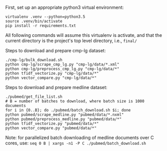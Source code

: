 
First, set up an appropriate python3 virtual environment:
```
virtualenv .venv --python=python3.5
source .venv/bin/activate
pip install -r requirements.txt
```

All following commands will assume this virtualenv is activate, and that the current directory is the project's top level directory, i.e., `final/`

Steps to download and prepare cmp-lg dataset:
```
./cmp-lg/bulk_download.sh
python cmp-lg/scrape_cmp_lg.py "cmp-lg/data/*.xml"
python cmp-lg/preprocess_cmp_lg.py "cmp-lg/data/*"
python tfidf_vectorize.py "cmp-lg/data/*"
python vector_compare.py "cmp-lg/data/*"
```

Steps to download and prepare medline dataset:
```
./pubmed/get_file_list.sh
# B = number of batches to download, where batch size is 1000 documents
for i in {0..B}; do ./pubmed/batch_download.sh $i; done
python pubmed/scrape_medline.py "pubmed/data/*.nxml"
python pubmed/preprocess_medline.py "pubmed/data/*"
python tfidf_vectorize.py "pubmed/data/*"
python vector_compare.py "pubmed/data/*"
```

Note: for parallelized batch downloading of medline documents over C cores, use:
```seq 0 B | xargs -n1 -P C ./pubmed/batch_download.sh```
